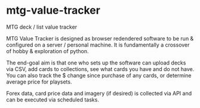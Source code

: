 # mtg-value-tracker
MTG deck / list value tracker

MTG Value Tracker is designed as browser redendered software to be run & configured on a server / personal machine. It is fundamentally a crossover of hobby & exploration of python.

The end-goal aim is that one who sets up the software can upload decks via CSV, add cards to collections, see what cards you have and do not have. You can also track the $ change since purchase of any cards, or determine average price for playsets.

Forex data, card price data and imagery (if desired) is collected via API and can be executed via scheduled tasks.
